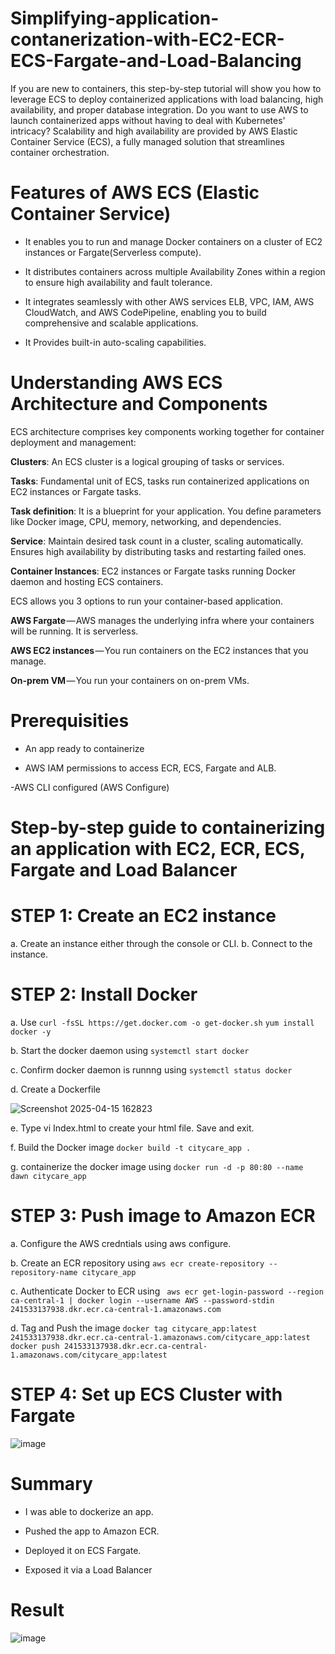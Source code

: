 # Simplifying-application-contanerization-with-EC2-ECR-ECS-Fargate-and-Load-Balancing

If you are new to containers, this step-by-step tutorial will show you how to leverage ECS to deploy containerized applications with load balancing, high availability, and proper database integration.
Do you want to use AWS to launch containerized apps without having to deal with Kubernetes' intricacy? Scalability and high availability are provided by AWS Elastic Container Service (ECS), a fully managed solution that streamlines container orchestration.


# Features of AWS ECS (Elastic Container Service)

- It enables you to run and manage Docker containers on a cluster of EC2 instances or Fargate(Serverless compute).

- It distributes containers across multiple Availability Zones within a region to ensure high availability and fault tolerance.

- It integrates seamlessly with other AWS services ELB, VPC, IAM, AWS CloudWatch, and AWS CodePipeline, enabling you to build comprehensive and scalable applications.

- It Provides built-in auto-scaling capabilities.


# Understanding AWS ECS Architecture and Components

ECS architecture comprises key components working together for container deployment and management:

**Clusters**: An ECS cluster is a logical grouping of tasks or services.

**Tasks**: Fundamental unit of ECS, tasks run containerized applications on EC2 instances or Fargate tasks.

**Task definition**: It is a blueprint for your application. You define parameters like Docker image, CPU, memory, networking, and dependencies.

**Service**: Maintain desired task count in a cluster, scaling automatically. Ensures high availability by distributing tasks and restarting failed ones.

**Container Instances**: EC2 instances or Fargate tasks running Docker daemon and hosting ECS containers.

ECS allows you 3 options to run your container-based application.

**AWS Fargate** — AWS manages the underlying infra where your containers will be running. It is serverless.

**AWS EC2 instances** — You run containers on the EC2 instances that you manage.

**On-prem VM** — You run your containers on on-prem VMs.

# Prerequisities

- An app ready to containerize

- AWS IAM permissions to access ECR, ECS, Fargate and ALB.

-AWS CLI configured (AWS Configure)


# Step-by-step guide to containerizing an application with EC2, ECR, ECS, Fargate and Load Balancer

# STEP 1: Create an EC2 instance

a. Create an instance either through the console or CLI.
b. Connect to the instance.

# STEP 2: Install Docker
a. Use `curl -fsSL https://get.docker.com -o get-docker.sh`
`yum install docker -y`

b. Start the docker daemon using `systemctl start docker`

c. Confirm docker daemon is runnng using `systemctl status docker`

d. Create a Dockerfile


![Screenshot 2025-04-15 162823](https://github.com/user-attachments/assets/a15cb5cd-fdab-4459-be68-681dfb9fe1ce)

e. Type vi Index.html to create your html file. Save and exit.

f. Build the Docker image
`docker build -t citycare_app .`

g. containerize the docker image using `docker run -d -p 80:80 --name dawn citycare_app`

# STEP 3: Push image to Amazon ECR
a. Configure the AWS credntials using aws configure.

b. Create an ECR repository using `aws ecr create-repository --repository-name citycare_app`

c. Authenticate Docker to ECR using ` aws ecr get-login-password --region ca-central-1 | docker login --username AWS --password-stdin 241533137938.dkr.ecr.ca-central-1.amazonaws.com`

d. Tag and Push the image
`docker tag citycare_app:latest 241533137938.dkr.ecr.ca-central-1.amazonaws.com/citycare_app:latest
`
`docker push 241533137938.dkr.ecr.ca-central-1.amazonaws.com/citycare_app:latest`

# STEP 4: Set up ECS Cluster with Fargate






![image](https://github.com/user-attachments/assets/104846fd-39a0-433f-a558-222c6b1bba2e)




# Summary
- I was able to dockerize an app.

- Pushed the app to Amazon ECR.

- Deployed it on ECS Fargate.

- Exposed it via a Load Balancer


# Result
![image](https://github.com/user-attachments/assets/aea01744-5f4c-42a9-823f-f85d39bdecd7)
